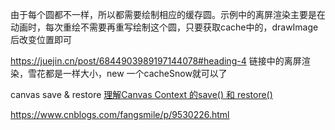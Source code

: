 由于每个圆都不一样，所以都需要绘制相应的缓存圆。示例中的离屏渲染主要是在动画时，每次重绘不需要再重写绘制这个圆，只要获取cache中的，drawImage后改变位置即可

https://juejin.cn/post/6844903989197144078#heading-4
链接中的离屏渲染，雪花都是一样大小，new 一个cacheSnow就可以了


canvas save & restore
[理解Canvas Context 的save() 和 restore()](https://juejin.cn/post/6844903879599996942)

https://www.cnblogs.com/fangsmile/p/9530226.html

